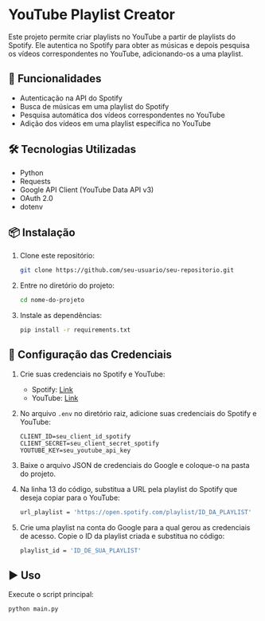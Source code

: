 # YouTube Playlist Creator

Este projeto permite criar playlists no YouTube a partir de playlists do Spotify. Ele autentica no Spotify para obter as músicas e depois pesquisa os vídeos correspondentes no YouTube, adicionando-os a uma playlist.

## 🚀 Funcionalidades
- Autenticação na API do Spotify
- Busca de músicas em uma playlist do Spotify
- Pesquisa automática dos vídeos correspondentes no YouTube
- Adição dos vídeos em uma playlist específica no YouTube

## 🛠️ Tecnologias Utilizadas
- Python
- Requests
- Google API Client (YouTube Data API v3)
- OAuth 2.0
- dotenv

## 📦 Instalação
1. Clone este repositório:
   ```sh
   git clone https://github.com/seu-usuario/seu-repositorio.git
   ```
2. Entre no diretório do projeto:
   ```sh
   cd nome-do-projeto
   ```
3. Instale as dependências:
   ```sh
   pip install -r requirements.txt
   ```

## 🔑 Configuração das Credenciais
1. Crie suas credenciais no Spotify e YouTube:
   - Spotify: [Link](https://developer.spotify.com/dashboard)
   - YouTube: [Link](https://console.cloud.google.com/)
2. No arquivo `.env` no diretório raiz, adicione suas credenciais do Spotify e YouTube:
   ```env
   CLIENT_ID=seu_client_id_spotify
   CLIENT_SECRET=seu_client_secret_spotify
   YOUTUBE_KEY=seu_youtube_api_key
   ```
3. Baixe o arquivo JSON de credenciais do Google e coloque-o na pasta do projeto.

4. Na linha 13 do código, substitua a URL pela playlist do Spotify que deseja copiar para o YouTube:
   ```sh
   url_playlist = 'https://open.spotify.com/playlist/ID_DA_PLAYLIST' 
   ```

5. Crie uma playlist na conta do Google para a qual gerou as credenciais de acesso. Copie o ID da playlist criada e substitua no código:
   ```sh
   playlist_id = 'ID_DE_SUA_PLAYLIST'  
   ```

## ▶️ Uso
Execute o script principal:
```sh
python main.py
```
